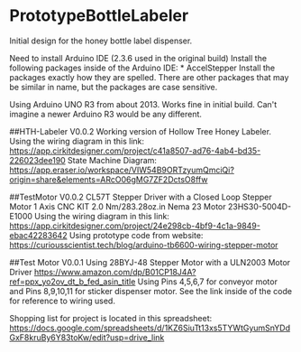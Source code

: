 # PrototypeBottleLabeler
Initial design for the honey bottle label dispenser.  

Need to install Arduino IDE (2.3.6 used in the original build)
  Install the following packages inside of the Arduino IDE: 
    * AccelStepper
    Install the packages exactly how they are spelled.  There are other packages that may be similar in name, but the packages are case sensitive.

Using Arduino UNO R3 from about 2013.  Works fine in initial build.  Can't imagine a newer Arduino R3 would be any different.

##HTH-Labeler V0.0.2
Working version of Hollow Tree Honey Labeler.  
Using the wiring diagram in this link: https://app.cirkitdesigner.com/project/c41a8507-ad76-4ab4-bd35-226023dee190
State Machine Diagram: https://app.eraser.io/workspace/VIW54B9ORTzyumQmciQi?origin=share&elements=ARcO06gMG7ZF2DctsO8ffw

##TestMotor V0.0.2
CL57T Stepper Driver with a Closed Loop Stepper Motor 1 Axis CNC KIT 2.0 Nm/283.28oz.in Nema 23 Motor 23HS30-5004D-E1000
Using the wiring diagram in this link: https://app.cirkitdesigner.com/project/24e298cb-4bf9-4c1a-9849-ebac42283642
Using prototype code from website: https://curiousscientist.tech/blog/arduino-tb6600-wiring-stepper-motor

##Test Motor V0.0.1
Using 28BYJ-48 Stepper Motor with a ULN2003 Motor Driver
https://www.amazon.com/dp/B01CP18J4A?ref=ppx_yo2ov_dt_b_fed_asin_title
Using Pins 4,5,6,7 for conveyor motor and Pins 8,9,10,11 for sticker dispenser motor.   See the link inside of the code for reference to wiring used. 

Shopping list for project is located in this spreadsheet: 
https://docs.google.com/spreadsheets/d/1KZ6SiuTt13xs5TYWtGyumSnYDdGxF8kruBy6Y83toKw/edit?usp=drive_link
